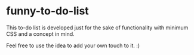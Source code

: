 # funny-to-do-list

This to-do list is developed just for the sake of functionality with minimum CSS and a concept in mind.

Feel free to use the idea to add your own touch to it. :)